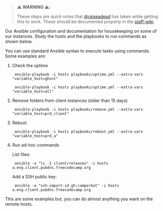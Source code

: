 > **⚠️ WARNING ⚠️:**
>
> These steps are quick notes that [@raiseadead](https://github.com/raisedadead)
> has taken while getting this to work. These should be documented properly in
> the [staff-wiki](https://staff-wiki.freecodecamp.org).

Our Ansible configuration and documentation for housekeeping on some of our
instances. Study the hosts and the playbooks to run commands as shown below.

You can use standard Ansible syntax to execute tasks using commands. Some
examples are:

1. Check the uptime

   ```console
    ansible-playbook -i hosts playbooks/uptime.yml --extra-vars "variable_host=ghost"
   ```

   ```console
    ansible-playbook -i hosts playbooks/uptime.yml --extra-vars "variable_host=all"
   ```

2. Remove folders from client instances (older than 15 days)

   ```console
    ansible-playbook -i hosts playbooks/remove.yml --extra-vars "variable_host=prd_client"
   ```

3. Reboot

   ```console
    ansible-playbook -i hosts playbooks/reboot.yml --extra-vars "variable_host=prd_a"
   ```

4. Run ad-hoc commands

   List files:

   ```console
    ansible -a "ls -1 client/releases" -i hosts a.eng.client.pubdns.freecodecamp.org
   ```

   Add a SSH public key:

   ```console
    ansible -a "ssh-import-id gh:camperbot" -i hosts a.eng.client.pubdns.freecodecamp.org
   ```

This are some examples but, you can do almost anything you want on the remote
hosts.

